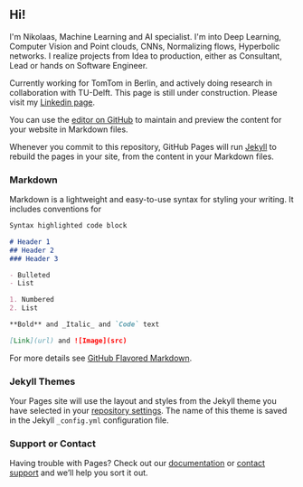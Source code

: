 ## Hi!

I'm Nikolaas, Machine Learning and AI specialist.
I'm into Deep Learning, Computer Vision and Point clouds, CNNs, Normalizing flows, Hyperbolic networks.
I realize projects from Idea to production, either as Consultant, Lead or hands on Software Engineer.

Currently working for TomTom in Berlin, and actively doing research in collaboration with TU-Delft.
This page is still under construction.
Please visit my [Linkedin page](www.linkedin.com/in/nikolaas-steenbergen-04486450).




You can use the [editor on GitHub](https://github.com/nikste/nikste.github.io/edit/master/index.md) to maintain and preview the content for your website in Markdown files.

Whenever you commit to this repository, GitHub Pages will run [Jekyll](https://jekyllrb.com/) to rebuild the pages in your site, from the content in your Markdown files.

### Markdown

Markdown is a lightweight and easy-to-use syntax for styling your writing. It includes conventions for

```markdown
Syntax highlighted code block

# Header 1
## Header 2
### Header 3

- Bulleted
- List

1. Numbered
2. List

**Bold** and _Italic_ and `Code` text

[Link](url) and ![Image](src)
```

For more details see [GitHub Flavored Markdown](https://guides.github.com/features/mastering-markdown/).

### Jekyll Themes

Your Pages site will use the layout and styles from the Jekyll theme you have selected in your [repository settings](https://github.com/nikste/nikste.github.io/settings). The name of this theme is saved in the Jekyll `_config.yml` configuration file.

### Support or Contact

Having trouble with Pages? Check out our [documentation](https://docs.github.com/categories/github-pages-basics/) or [contact support](https://github.com/contact) and we’ll help you sort it out.
